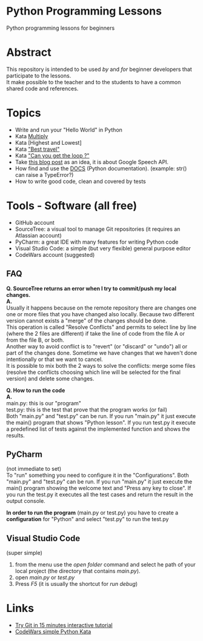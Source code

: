 # Python Programming Lessons
Python programming lessons for beginners

 # Abstract
 
 This repository is intended to be used _by_ and _for_ beginner developers that participate to the lessons.  
 It make possible to the teacher and to the students to have a common shared code and references.  

# Topics

- Write and run your "Hello World" in Python
- Kata [Multiply](http://www.codewars.com/kata/multiply)
- Kata [Highest and Lowest]
- Kata ["Best travel"](https://www.codewars.com/kata/best-travel/python)
- Kata ["Can you get the loop ?"](http://www.codewars.com/kata/can-you-get-the-loop)
- Take [this blog post](https://blog.teowaki.com/2016/07/21/fun-with-theresa-mays-first-speech-as-mp-and-the-google-cloud-speech-and-natural-language-apis/) as an idea, it is about Google Speech API.
- How find and use the [DOCS](http://docs.python.org) (Python documentation). (example: str() can raise a TypeError?)
- How to write good code, clean and covered by tests

# Tools - Software (all free)

+ GitHub account
+ SourceTree: a visual tool to manage Git repositories (it requires an Atlassian account)
+ PyCharm: a great IDE with many features for writing Python code
+ Visual Studio Code: a simple (but very flexible) general purpose editor 
+ CodeWars account (suggested)

## FAQ

**Q. SourceTree returns an error when I try to commit/push my local changes.**  
**A.**  
   Usually it happens because on the remote repository there are changes one one or more files that you have changed also locally.
   Because two different version cannot exists a "merge" of the changes should be done.  
   This operation is called "Resolve Conflicts" and permits to select line by line (where the 2 files are different) if take the line of code from the file A or from the file B, or both.  
   Another way to avoid conflict is to "revert" (or "discard" or "undo") all or part of the changes done. Sometime we have changes that we haven't done intentionally or that we want to cancel.  
   It is possible to mix both the 2 ways to solve the conflicts: merge some files (resolve the conflicts choosing which line will be selected for the final version) and delete some changes.  
 
**Q. How to run the code**  
**A.**  
main.py: this is our "program"  
test.py: this is the test that prove that the program works (or fail)  
Both "main.py" and "test.py" can be run.
If you run "main.py" it just execute the main() program that shows "Python lesson".
If you run test.py it execute a predefined list of tests against the implemented function and shows the results.

## PyCharm

(not immediate to set)  
To "run" something you need to configure it in the "Configurations".
Both "main.py" and "test.py" can be run.
If you run "main.py" it just execute the main() program showing the welcome text and "Press any key to close".
If you run the test.py it executes all the test cases and return the result in the output console.

**In order to run the program** (main.py or test.py) you have to create a **configuration** for "Python" and select "test.py" to run the test.py 

## Visual Studio Code

(super simple) 
1. from the menu use the _open folder_ command and select he path of your local project (the directory that contains _main.py_).
2. open _main.py_ or _test.py_
3. Press _F5_ (it is usually the shortcut for _run debug_)
      
   
# Links
 
 - [Try Git in 15 minutes interactive tutorial](https://try.github.io) 
 - [CodeWars simple Python Kata](http://www.codewars.com/kata/search/python?q=&r%5B%5D=-8&beta=false&order_by=popularity+desc)

